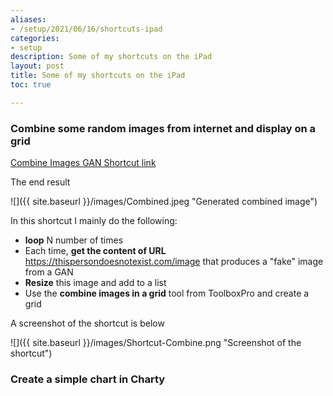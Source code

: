 ```yaml
---
aliases:
- /setup/2021/06/16/shortcuts-ipad
categories:
- setup
description: Some of my shortcuts on the iPad
layout: post
title: Some of my shortcuts on the iPad
toc: true

---
```


### Combine some random images from internet and display on a grid

[Combine Images GAN Shortcut link](https://www.icloud.com/shortcuts/9706f1ae082a46ac9e9c259bba614487)

The end result

![]({{ site.baseurl }}/images/Combined.jpeg "Generated combined image")

In this shortcut I mainly do the following:
- **loop** N number of times
- Each time, **get the content of URL** https://thispersondoesnotexist.com/image that produces a "fake" image from a GAN
- **Resize** this image and add to a list
- Use the **combine images in a grid** tool from ToolboxPro and create a grid

A screenshot of the shortcut is below

 ![]({{ site.baseurl }}/images/Shortcut-Combine.png "Screenshot of the shortcut")


### Create a simple chart in Charty






 
 
